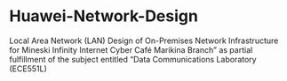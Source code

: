 # Huawei-Network-Design
Local Area Network (LAN) Design of On-Premises Network Infrastructure for Mineski Infinity Internet Cyber Café Marikina Branch” as partial fulfillment of the subject entitled “Data Communications Laboratory (ECE551L)
